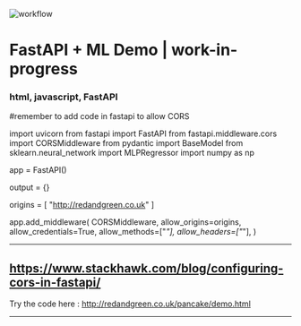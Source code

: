 ![workflow](https://github.com/RGGH/fictional-pancake/actions/workflows/main.yml/badge.svg)

# FastAPI + ML Demo | work-in-progress

### html, javascript, FastAPI

#remember to add code in fastapi to allow CORS

import uvicorn
from fastapi import FastAPI
from fastapi.middleware.cors import CORSMiddleware
from pydantic import BaseModel
from sklearn.neural_network import MLPRegressor
import numpy as np

app = FastAPI()

output = {}

origins = [
"http://redandgreen.co.uk"
]

app.add_middleware(
CORSMiddleware,
allow_origins=origins,
allow_credentials=True,
allow_methods=["*"],
allow_headers=["*"],
)

---

https://www.stackhawk.com/blog/configuring-cors-in-fastapi/
-----------------------------------------------------------

Try the code here : http://redandgreen.co.uk/pancake/demo.html

---

